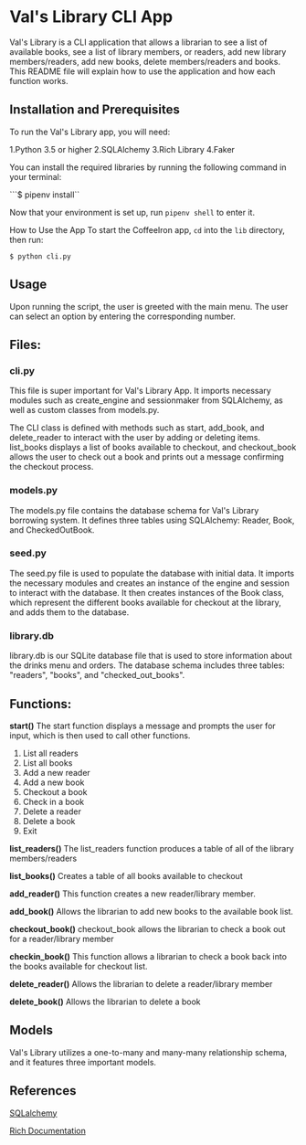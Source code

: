 # Val's Library CLI App


Val's Library is a CLI application that allows a librarian to see a list of available books, see a list of library members, or readers, add new library members/readers, add new books, delete members/readers and books. 
This README file will explain how to use the application and how each function works.


## Installation and Prerequisites

To run the Val's Library app, you will need:


1.Python 3.5 or higher
2.SQLAlchemy
3.Rich Library 
4.Faker

You can install the required libraries by running the following command in your terminal:


```$ pipenv install``

Now that your environment is set up, run `pipenv shell` to enter it.

How to Use the App
To start the CoffeeIron app, `cd` into the `lib` directory, then run:

```$ python cli.py```


## Usage

Upon running the script, the user is greeted with the main menu. The user can select an option by entering the corresponding number.


## Files:

### cli.py

This file is super important for Val's Library App. It imports necessary modules such as create_engine and sessionmaker from SQLAlchemy, as well as custom classes from models.py. 

The CLI class is defined with methods such as start, add_book, and delete_reader to interact with the user by adding or deleting items. list_books displays a list of books available to checkout, and checkout_book allows the user to check out a book and prints out a message confirming the checkout process.


### models.py

The models.py file contains the database schema for Val's Library borrowing system. It defines three tables using SQLAlchemy: Reader, Book, and CheckedOutBook.

### seed.py

The seed.py file is used to populate the database with initial data. It imports the necessary modules and creates an instance of the engine and session to interact with the database. It then creates instances of the Book class, which represent the different books available for checkout at the library, and adds them to the database. 

### library.db

library.db is our SQLite database file that is used to store information about the drinks menu and orders. The database schema includes three tables: "readers", "books", and "checked_out_books".  

## Functions:


**start()**
The start function displays a message and prompts the user for input, which is then used to call other functions.
1. List all readers
2. List all books
3. Add a new reader
4. Add a new book
5. Checkout a book
6. Check in a book
7. Delete a reader
8. Delete a book
9. Exit

**list_readers()**
The list_readers function produces a table of all of the library members/readers

**list_books()**
Creates a table of all books available to checkout

**add_reader()**
This function creates a new reader/library member. 

**add_book()**
Allows the librarian to add new books to the available book list.

**checkout_book()**
checkout_book allows the librarian to check a book out for a reader/library member

**checkin_book()**
This function allows a librarian to check a book back into the books available for checkout list.

**delete_reader()**
Allows the librarian to delete a reader/library member

**delete_book()**
Allows the librarian to delete a book


## Models

Val's Library utilizes a one-to-many and many-many relationship schema, and it features three important models.


## References

[SQLalchemy](https://www.sqlalchemy.org/)

[Rich Documentation](https://rich.readthedocs.io/en/stable/introduction.html)

